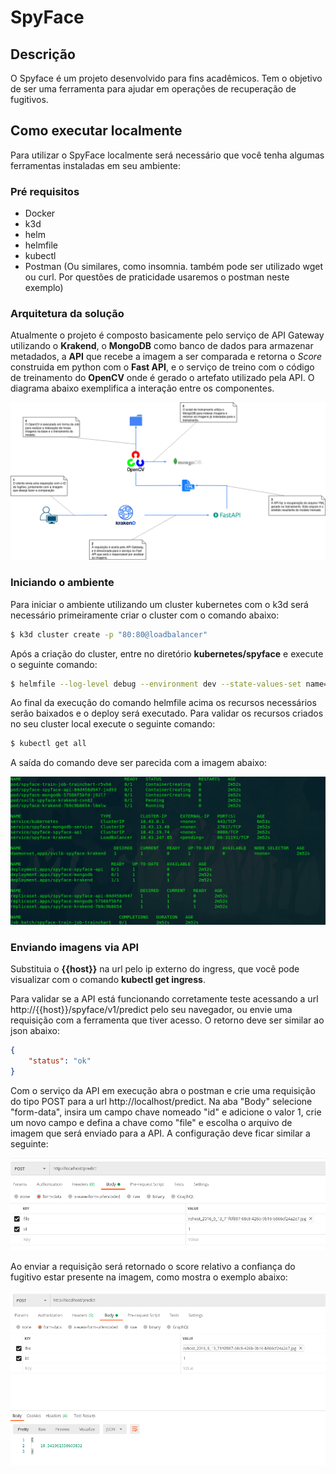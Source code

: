 # SpyFace

## Descrição

O Spyface é um projeto desenvolvido para fins acadêmicos. Tem o objetivo de ser uma ferramenta para ajudar em operações de recuperação de fugitivos.

## Como executar localmente

Para utilizar o SpyFace localmente será necessário que você tenha algumas ferramentas instaladas em seu ambiente:

### Pré requisitos

* Docker
* k3d
* helm
* helmfile
* kubectl
* Postman (Ou similares, como insomnia. também pode ser utilizado wget ou curl. Por questões de praticidade usaremos o postman neste exemplo)

### Arquitetura da solução

Atualmente o projeto é composto basicamente pelo serviço de API Gateway utilizando o **Krakend**, o **MongoDB** como banco de dados para armazenar metadados, a **API** que recebe a imagem a ser comparada e retorna o *Score* construida em python com o **Fast API**, e o serviço de treino com o código de treinamento do **OpenCV** onde é gerado o artefato utilizado pela API. O diagrama abaixo exemplifica a interação entre os componentes.

![plot](./doc/diagram.png)

### Iniciando o ambiente

Para iniciar o ambiente utilizando um cluster kubernetes com o k3d será necessário primeiramente criar o cluster com o comando abaixo:

```sh
$ k3d cluster create -p "80:80@loadbalancer"
```

Após a criação do cluster, entre no diretório **kubernetes/spyface** e execute o seguinte comando:

```sh
$ helmfile --log-level debug --environment dev --state-values-set name=spyface sync
```

Ao final da execução do comando helmfile acima os recursos necessários serão baixados e o deploy será executado. Para validar os recursos criados no seu cluster local execute o seguinte comando:

```sh
$ kubectl get all
```

A saída do comando deve ser parecida com a imagem abaixo:

![plot](./doc/kubectl-get-all.png)

### Enviando imagens via API

Substituia o **{{host}}** na url pelo ip externo do ingress, que você pode visualizar com o comando **kubectl get ingress**.

Para validar se a API está funcionando corretamente teste acessando a url http://{{host}}/spyface/v1/predict pelo seu navegador, ou envie uma requisição com a ferramenta que tiver acesso. O retorno deve ser similar ao json abaixo:

```json
{
    "status": "ok"
}
```

Com o serviço da API em execução abra o postman e crie uma requisição do tipo POST para a url http://localhost/predict. Na aba "Body" selecione "form-data", insira um campo chave nomeado "id" e adicione o valor 1, crie um novo campo e defina a chave como "file" e escolha o arquivo de imagem que será enviado para a API. A configuração deve ficar similar a seguinte:

![plot](./doc/postman.png)

Ao enviar a requisição será retornado o score relativo a confiança do fugitivo estar presente na imagem, como mostra o exemplo abaixo:

![plot](./doc/predict.png)
